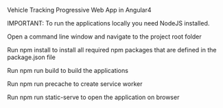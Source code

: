 Vehicle Tracking Progressive Web App in Angular4

IMPORTANT: To run the applications locally you need NodeJS installed.

Open a command line window and navigate to the project root folder

Run npm install to install all required npm packages that are defined in the package.json file

Run npm run build to build the applications

Run npm run precache to create service worker

Run npm run static-serve to open the application on browser
